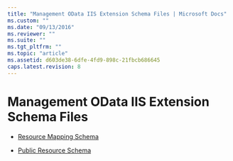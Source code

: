 ```yaml
---
title: "Management OData IIS Extension Schema Files | Microsoft Docs"
ms.custom: ""
ms.date: "09/13/2016"
ms.reviewer: ""
ms.suite: ""
ms.tgt_pltfrm: ""
ms.topic: "article"
ms.assetid: d603de38-6dfe-4fd9-898c-21fbcb686645
caps.latest.revision: 8
---
```

# Management OData IIS Extension Schema Files

- [Resource Mapping Schema](./resource-mapping-schema.md)

- [Public Resource Schema](./public-resource-schema.md)